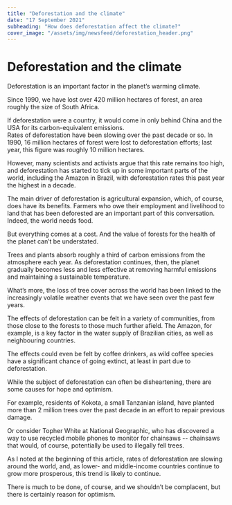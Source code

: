 ```yaml
---
title: "Deforestation and the climate"
date: "17 September 2021"
subheading: "How does deforestation affect the climate?"
cover_image: "/assets/img/newsfeed/deforestation_header.png"   
---
```


# Deforestation and the climate

Deforestation is an important factor in the planet’s warming climate.

Since 1990, we have lost over 420 million hectares of forest, an area roughly the size of South Africa.

If deforestation were a country, it would come in only behind China and the USA for its carbon-equivalent emissions.   
Rates of deforestation have been slowing over the past decade or so. In 1990, 16 million hectares of forest were lost to deforestation efforts; last year, this figure was roughly 10 million hectares.

However, many scientists and activists argue that this rate remains too high, and deforestation has started to tick up in some important parts of the world, including the Amazon in Brazil, with deforestation rates this past year the highest in a decade.

The main driver of deforestation is agricultural expansion, which, of course, does have its benefits. Farmers who owe their employment and livelihood to land that has been deforested are an important part of this conversation. Indeed, the world needs food.

But everything comes at a cost. And the value of forests for the health of the planet can’t be understated.

Trees and plants absorb roughly a third of carbon emissions from the atmosphere each year. As deforestation continues, then, the planet gradually becomes less and less effective at removing harmful emissions and maintaining a sustainable temperature.

What’s more, the loss of tree cover across the world has been linked to the increasingly volatile weather events that we have seen over the past few years.

The effects of deforestation can be felt in a variety of communities, from those close to the forests to those much further afield. The Amazon, for example, is a key factor in the water supply of Brazilian cities, as well as neighbouring countries.

The effects could even be felt by coffee drinkers, as wild coffee species have a significant chance of going extinct, at least in part due to deforestation.

While the subject of deforestation can often be disheartening, there are some causes for hope and optimism. 

For example, residents of Kokota, a small Tanzanian island, have planted more than 2 million trees over the past decade in an effort to repair previous damage.

Or consider Topher White at National Geographic, who has discovered a way to use recycled mobile phones to monitor for chainsaws -- chainsaws that would, of course, potentially be used to illegally fell trees.

As I noted at the beginning of this article, rates of deforestation are slowing around the world, and, as lower- and middle-income countries continue to grow more prosperous, this trend is likely to continue.

There is much to be done, of course, and we shouldn’t be complacent, but there is certainly reason for optimism. 